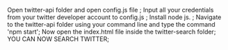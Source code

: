 Open twitter-api folder and open config.js file ;
 Input all your credentials from your twitter developer account to config.js ;
 Install node js. ; 
Navigate to the twitter-api folder using your command line and type the command 'npm start'; 
Now open the index.html file inside the twitter-search folder; 
YOU CAN NOW SEARCH TWITTER;
